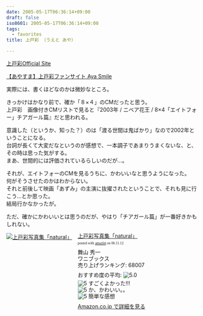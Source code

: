 ```yaml
---
date: 2005-05-17T06:36:14+09:00
draft: false
iso8601: 2005-05-17T06:36:14+09:00
tags:
  - favorites
title: 上戸彩 （うえと あや）

---
```


<div class="entry-body">
  <p><a href="http://www.uetoaya.tv/index1.html">上戸彩Official Site</a></p>

  <p><a href="http://aya-smile.com/">【あやすま】上戸彩ファンサイト Aya Smile</a></p>

  <p>実際には、書くほどなのかは微妙なところ。</p>

  <p>きっかけはかなり前で、確か「８×４」のCMだったと思う。<br />上戸彩　画像付きCMリストで見ると『2003年 / ニベア花王 / 8×4「エイトフォー」チアガール篇』だと思われる。</p>

  <p>意識した（というか、知った？）のは「渡る世間は鬼ばかり」なので2002年ということになる。<br />
    台詞が長くて大変だなというのが感想で、一本調子であまりうまくないな、と、その時は思った気がする。<br />
    まあ、世間的には評価されているらしいのだが…。</p>

  <p>それが、エイトフォーのCMを見るうちに、かわいいなと思うようになった。<br />
    何がそうさせたのかはわからない。<br />
    それと前後して映画「あずみ」の主演に抜擢されたということで、それも見に行こう…とか思った。<br />
    結局行かなかったが。</p>

  <p>ただ、確かにかわいいとは思うのだが、やはり「チアガール篇」が一番好きかもしれない。</p>

  <div class="amazlet-box" style="margin-bottom:0px;">
    <div class="amazlet-image" style="float:left;"><a href="http://www.amazon.co.jp/exec/obidos/ASIN/4847028244/nqounet-22/ref=nosim/" name="amazletlink" id="amazletlink"><img src="http://images-jp.amazon.com/images/P/4847028244.09.MZZZZZZZ.jpg" alt="上戸彩写真集「natural」" style="border: none;" /></a></div>
    <div class="amazlet-info" style="float:left;margin-left:15px;line-height:120%">
      <div class="amazlet-name" style="margin-bottom:10px;line-height:120%"><a href="http://www.amazon.co.jp/exec/obidos/ASIN/4847028244/nqounet-22/ref=nosim/" name="amazletlink" id="amazletlink">上戸彩写真集「natural」</a>
        <div class="amazlet-powered-date" style="font-size:7pt;margin-top:5px;font-family:verdana;line-height:120%">posted with <a href="http://app.amazlet.com/amazlet/" title="上戸彩写真集「natural」">amazlet</a> on 06.11.12</div>
      </div>
      <div class="amazlet-detail">舞山 秀一 <br />ワニブックス <br />売り上げランキング: 68007<br /></div>
      <div class="amazlet-review" style="margin-top:10px; margin-bottom:10px">
        <div class="amazlet-review-average" style="margin-bottom:5px">おすすめ度の平均: <img src="http://images-jp.amazon.com/images/G/09/x-locale/common/customer-reviews/stars-5-0.gif" alt="5.0" /></div><img src="http://images-jp.amazon.com/images/G/09/x-locale/common/customer-reviews/stars-5-0.gif" alt="5" /> すごくよかった!!!<br /><img src="http://images-jp.amazon.com/images/G/09/x-locale/common/customer-reviews/stars-5-0.gif" alt="5" /> か、かわいい。。<br /><img src="http://images-jp.amazon.com/images/G/09/x-locale/common/customer-reviews/stars-5-0.gif" alt="5" /> 簡単な感想<br />
      </div>
      <div class="amazlet-link" style="margin-top: 5px"><a href="http://www.amazon.co.jp/exec/obidos/ASIN/4847028244/nqounet-22/ref=nosim/" name="amazletlink" id="amazletlink">Amazon.co.jp で詳細を見る</a></div>
    </div>
    <div class="amazlet-footer" style="clear: left"></div>
  </div>

</div>
